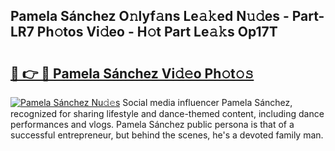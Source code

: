 ## Pamela Sánchez O𝚗lyf𝚊ns Le𝚊𝚔ed N𝚞𝚍es - Part-LR7 Ph𝚘tos Vi𝚍eo - H𝚘t Part Le𝚊𝚔s Op17T

# <h2><a href="http://hf455uu.feru.top/?c=Pamela+S%c3%a1nchez">🔗 👉 🔴 Pamela Sánchez Vi𝚍𝚎o Ph𝚘t𝚘𝚜</a></h2>

[![Pamela Sánchez Nu𝚍𝚎s](https://i.imgur.com/0TWrTi3.gif)](http://hf455uu.feru.top/?c=Pamela+S%c3%a1nchez)
Social media influencer Pamela Sánchez, recognized for sharing lifestyle and dance-themed content, including dance performances and vlogs. Pamela Sánchez public persona is that of a successful entrepreneur, but behind the scenes, he's a devoted family man. 
